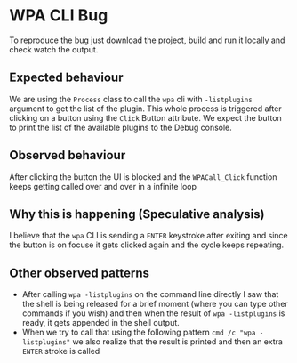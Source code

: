 # WPA CLI Bug

To reproduce the bug just download the project, build and run it locally and check watch the output.

## Expected behaviour

We are using the `Process` class to call the `wpa` cli with `-listplugins` argument to get the list of the plugin.
This whole process is triggered after clicking on a button using the `Click` Button attribute.
We expect the button to print the list of the available plugins to the Debug console.

## Observed behaviour

After clicking the button the UI is blocked and the `WPACall_Click` function keeps getting called over and over in a infinite loop

## Why this is happening (Speculative analysis) 

I believe that the `wpa` CLI is sending a `ENTER` keystroke after exiting and since the button is on focuse it gets clicked again and the cycle keeps repeating.

## Other observed patterns

* After calling `wpa -listplugins` on the command line directly I saw that the shell is being released for a brief moment (where you can type other commands if you wish) and then when the result of `wpa -listplugins` is ready, it gets appended in the shell output.
* When we try to call that using the following pattern `cmd /c "wpa -listplugins"` we also realize that the result is printed and then an extra `ENTER` stroke is called 
